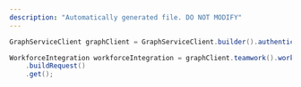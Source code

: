 ```yaml
---
description: "Automatically generated file. DO NOT MODIFY"
---
```

<!-- markdownlint-disable MD041 -->

```java
GraphServiceClient graphClient = GraphServiceClient.builder().authenticationProvider( authProvider ).buildClient();

WorkforceIntegration workforceIntegration = graphClient.teamwork().workforceIntegrations("{workforceintegrationid}")
    .buildRequest()
    .get();
```

